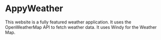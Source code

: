 # AppyWeather
This website is a fully featured weather application. It uses the OpenWeatherMap API to fetch weather data. It uses Windy for the Weather Map.
